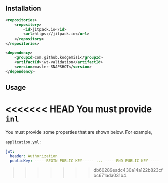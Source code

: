 ## Installation


```xml
<repositories>
    <repository>
        <id>jitpack.io</id>
        <url>https://jitpack.io</url>
    </repository>
</repositories>

<dependency>
    <groupId>com.github.kodgemisi</groupId>
    <artifactId>jwt-validation</artifactId>
    <version>master-SNAPSHOT</version>
</dependency>
```

## Usage

<<<<<<< HEAD
You must provide ```inl```
=======
You must provide some properties that are shown below. For example,

`application.yml` :
```yml
jwt:
  header: Authorization
  publicKey: -----BEGIN PUBLIC KEY----- ... -----END PUBLIC KEY-----
```
>>>>>>> db60289eadc430a14a122b823cfbc671ada031b4
